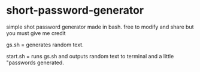 # short-password-generator
simple shot password generator made in bash. free to modify and share but you must give me credit

gs.sh = generates random text.

start.sh = runs gs.sh and outputs random text to terminal and a little "passwords generated.
